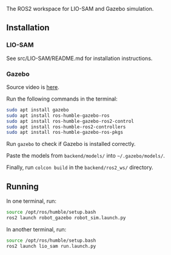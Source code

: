 The ROS2 workspace for LIO-SAM and Gazebo simulation.

## Installation

### LIO-SAM

See src/LIO-SAM/README.md for installation instructions.

### Gazebo

Source video is [here](https://www.youtube.com/watch?v=NNR9RUNz5Pg).

Run the following commands in the terminal:

```bash
sudo apt install gazebo
sudo apt install ros-humble-gazebo-ros
sudo apt install ros-humble-gazebo-ros2-control
sudo apt install ros-humble-ros2-controllers
sudo apt install ros-humble-gazebo-ros-pkgs
```

Run `gazebo` to check if Gazebo is installed correctly.

Paste the models from `backend/models/` into `~/.gazebo/models/`.

Finally, run `colcon build` in the `backend/ros2_ws/` directory.

## Running

In one terminal, run:

```bash
source /opt/ros/humble/setup.bash
ros2 launch robot_gazebo robot_sim.launch.py
```

In another terminal, run:

```bash
source /opt/ros/humble/setup.bash
ros2 launch lio_sam run.launch.py
```
